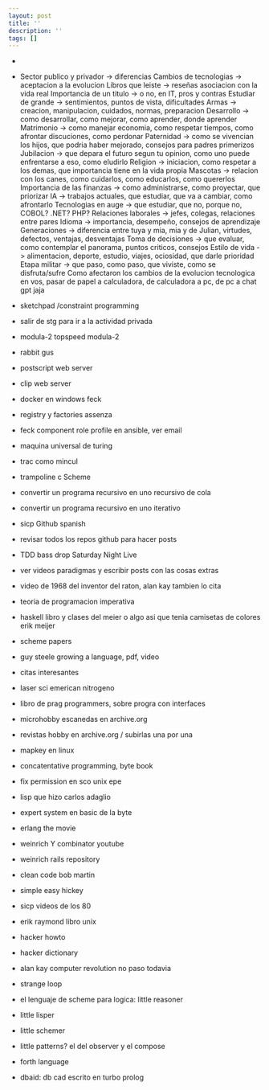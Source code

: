 ```yaml
---
layout: post
title: ''
description: ''
tags: []
---
```


*
* Sector publico y privador -> diferencias
            Cambios de tecnologias -> aceptacion a la evolucion
            Libros que leiste -> reseñas asociacion con la vida real
            Importancia de un titulo -> o no, en IT, pros y contras
            Estudiar de grande -> sentimientos, puntos de vista, dificultades
            Armas -> creacion, manipulacion, cuidados, normas, preparacion
            Desarrollo -> como desarrollar, como mejorar, como aprender, donde aprender
            Matrimonio -> como manejar economia, como respetar tiempos, como afrontar discuciones, como perdonar
            Paternidad -> como se vivencian los hijos, que podria haber mejorado, consejos para padres primerizos
            Jubilacion -> que depara el futuro segun tu opinion, como uno puede enfrentarse a eso, como eludirlo
            Religion -> iniciacion, como respetar a los demas, que importancia tiene en la vida propia
            Mascotas -> relacion con los canes, como cuidarlos, como educarlos, como quererlos
            Importancia de las finanzas -> como administrarse, como proyectar, que priorizar
            IA -> trabajos actuales, que estudiar, que va a cambiar, como afrontarlo
            Tecnologias en auge -> que estudiar, que no, porque no, COBOL? .NET? PHP?
            Relaciones laborales -> jefes, colegas, relaciones entre pares
            Idioma -> importancia, desempeño, consejos de aprendizaje
            Generaciones -> diferencia entre tuya y mia, mia y de Julian, virtudes, defectos, ventajas, desventajas
            Toma de decisiones -> que evaluar, como contemplar el panorama, puntos criticos, consejos
            Estilo de vida -> alimentacion, deporte, estudio, viajes, ociosidad, que darle prioridad
            Etapa militar -> que paso, como paso, que viviste, como se disfruta/sufre
            Como afectaron los cambios de la evolucion tecnologica en vos, pasar de papel a calculadora, de calculadora a pc, de pc a chat gpt jaja

* sketchpad /constraint programming
* salir de stg para ir a la actividad privada
* modula-2 topspeed modula-2
* rabbit gus
* postscript web server
* clip web server
* docker en windows feck
* registry y factories assenza
* feck component role profile en ansible, ver email
* maquina universal de turing
* trac como mincul
* trampoline c Scheme
* convertir un programa recursivo en uno recursivo de cola
* convertir un programa recursivo en uno iterativo
* sicp Github spanish
* revisar todos los repos github para hacer posts
* TDD bass drop Saturday Night Live
* ver videos paradigmas y escribir posts con las cosas extras
* video de 1968 del inventor del raton, alan kay tambien lo cita
* teoria de programacion imperativa
* haskell libro y clases del meier o algo asi que tenia camisetas de colores erik meijer
* scheme papers
* guy steele growing a language, pdf, video
* citas interesantes
* laser sci emerican nitrogeno
* libro de prag programmers, sobre progra con interfaces
* microhobby escanedas en archive.org
* revistas hobby en archive.org /  subirlas una por una
* mapkey en linux
* concatentative programming, byte book
* fix permission en sco unix epe
* lisp que hizo carlos adaglio
* expert system en basic de la byte
* erlang the movie
* weinrich Y combinator youtube
* weinrich rails repository
* clean code bob martin
* simple easy hickey
* sicp videos de los 80
* erik raymond libro unix
* hacker howto
* hacker dictionary
* alan kay computer revolution no paso todavia
* strange loop
* el lenguaje de scheme para logica: little reasoner
* little lisper
* little schemer
* little patterns? el del observer y el compose
* forth language
* dbaid: db cad escrito en turbo prolog
